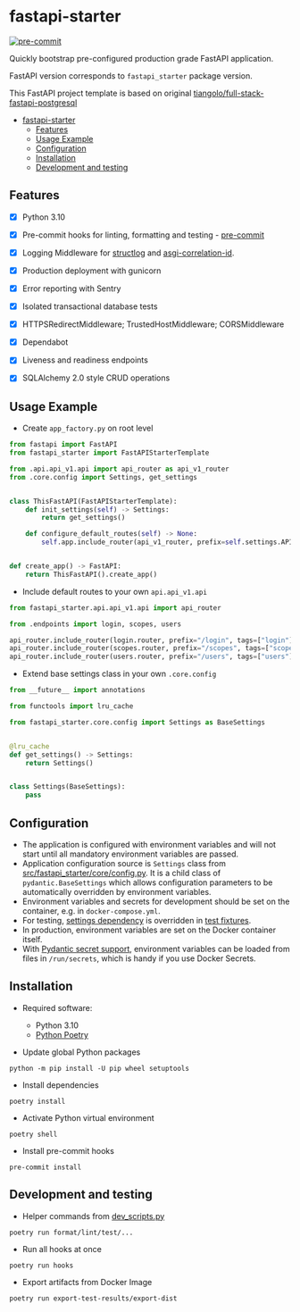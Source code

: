 # fastapi-starter

[![pre-commit](https://img.shields.io/badge/pre--commit-enabled-brightgreen?logo=pre-commit&logoColor=white)](https://github.com/pre-commit/pre-commit)

Quickly bootstrap pre-configured production grade FastAPI application.

FastAPI version corresponds to `fastapi_starter` package version.

This FastAPI project template is based on original [tiangolo/full-stack-fastapi-postgresql](https://github.com/tiangolo/full-stack-fastapi-postgresql)

- [fastapi-starter](#fastapi-starter)
  - [Features](#features)
  - [Usage Example](#usage-example)
  - [Configuration](#configuration)
  - [Installation](#installation)
  - [Development and testing](#development-and-testing)

## Features

- [x] Python 3.10
- [x] Pre-commit hooks for linting, formatting and testing - [pre-commit](https://pre-commit.com)
- [x] Logging Middleware for [structlog](https://github.com/hynek/structlog)
      and [asgi-correlation-id](https://github.com/snok/asgi-correlation-id).

- [x] Production deployment with gunicorn
- [x] Error reporting with Sentry
- [x] Isolated transactional database tests
- [x] HTTPSRedirectMiddleware; TrustedHostMiddleware; CORSMiddleware
- [x] Dependabot
- [x] Liveness and readiness endpoints
- [x] SQLAlchemy 2.0 style CRUD operations

## Usage Example

- Create `app_factory.py` on root level

```python
from fastapi import FastAPI
from fastapi_starter import FastAPIStarterTemplate

from .api.api_v1.api import api_router as api_v1_router
from .core.config import Settings, get_settings


class ThisFastAPI(FastAPIStarterTemplate):
    def init_settings(self) -> Settings:
        return get_settings()

    def configure_default_routes(self) -> None:
        self.app.include_router(api_v1_router, prefix=self.settings.API_V1_STR)


def create_app() -> FastAPI:
    return ThisFastAPI().create_app()
```

- Include default routes to your own `api.api_v1.api`

```python
from fastapi_starter.api.api_v1.api import api_router

from .endpoints import login, scopes, users

api_router.include_router(login.router, prefix="/login", tags=["login"])
api_router.include_router(scopes.router, prefix="/scopes", tags=["scopes"])
api_router.include_router(users.router, prefix="/users", tags=["users"])
```

- Extend base settings class in your own `.core.config`

```python
from __future__ import annotations

from functools import lru_cache

from fastapi_starter.core.config import Settings as BaseSettings


@lru_cache
def get_settings() -> Settings:
    return Settings()


class Settings(BaseSettings):
    pass
```

## Configuration

- The application is configured with environment variables
  and will not start until all mandatory environment variables are passed.
- Application configuration source is `Settings` class from [src/fastapi_starter/core/config.py](src/fastapi_starter/core/config.py).
  It is a child class of `pydantic.BaseSettings` which allows configuration parameters
  to be automatically overridden by environment variables.
- Environment variables and secrets for development should
  be set on the container, e.g. in `docker-compose.yml`.
- For testing, [settings dependency](https://fastapi.tiangolo.com/advanced/settings/#settings-in-a-dependency)
  is overridden in [test fixtures](tests/conftest.py).
- In production, environment variables are set on the Docker container itself.
- With [Pydantic secret support](https://pydantic-docs.helpmanual.io/usage/settings/#secret-support),
  environment variables can be loaded from files in `/run/secrets`,
  which is handy if you use Docker Secrets.

## Installation

- Required software:

  - Python 3.10
  - [Python Poetry](https://python-poetry.org)

- Update global Python packages

```
python -m pip install -U pip wheel setuptools
```

- Install dependencies

```
poetry install
```

- Activate Python virtual environment

```
poetry shell
```

- Install pre-commit hooks

```
pre-commit install
```

## Development and testing

- Helper commands from [dev_scripts.py](src/fastapi_starter/util/dev_scripts.py)

```
poetry run format/lint/test/...
```

- Run all hooks at once

```
poetry run hooks
```

- Export artifacts from Docker Image

```
poetry run export-test-results/export-dist
```
